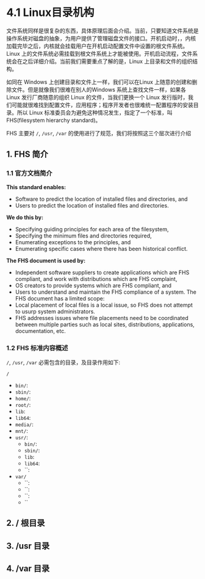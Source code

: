 # 4.1 Linux目录机构
文件系统同样是很复杂的东西，具体原理后面会介绍。当前，只要知道文件系统是操作系统对磁盘的抽象，为用户提供了管理磁盘文件的接口。开机启动时，，内核加载完毕之后，内核就会挂载用户在开机启动配置文件中设置的根文件系统。Linux 上的文件系统必需挂载到根文件系统上才能被使用。开机启动流程，文件系统会在之后详细介绍。当前我们需要重点了解的是，Linux 上目录和文件的组织结构。


如同在 Windows 上创建目录和文件上一样，我们可以在Linux 上随意的创建和删除文件。但是就像我们很难在别人的Windows 系统上查找文件一样，如果各Linux 发行厂商随意的组织 Linux 的文件，当我们更换一个 Linux 发行版时，我们可能就很难找到配置文件，应用程序；程序开发者也很难统一配置程序的安装目录。所以 Linux 标准委员会为避免这种情况发生，指定了一个标准，叫 FHS(filesystem hierarchy standard)。


FHS 主要对 `/`, `/usr`, `/var` 的使用进行了规范，我们将按照这三个层次进行介绍

## 1. FHS 简介
### 1.1 官方文档简介
**This standard enables:**
- Software to predict the location of installed files and directories, and
- Users to predict the location of installed files and directories.

**We do this by:**
- Specifying guiding principles for each area of the filesystem,
- Specifying the minimum files and directories required,
- Enumerating exceptions to the principles, and
- Enumerating specific cases where there has been historical conflict.

**The FHS document is used by:**
- Independent software suppliers to create applications which are FHS compliant, and work with distributions
which are FHS complaint,
- OS creators to provide systems which are FHS compliant, and
- Users to understand and maintain the FHS compliance of a system.
The FHS document has a limited scope:
- Local placement of local files is a local issue, so FHS does not attempt to usurp system administrators.
- FHS addresses issues where file placements need to be coordinated between multiple parties such as local
sites, distributions, applications, documentation, etc.

### 1.2 FHS 标准内容概述
`/`, `/usr`, `/var` 必需包含的目录，及目录作用如下:

`/`
- `bin/`:
- `sbin/`:
- `home/`:
- `root/`:
- `lib`:
- `lib64`:
- `media/`:
- `mnt/`:
- `usr/`:
  - `bin/`:
  - `sbin/`:
  - `lib`:
  - `lib64`:
  - ``:
- `var/`
  - ``:
  - ``:
  - ``:
  - ``

## 2. / 根目录

## 3. /usr 目录

## 4. /var 目录
